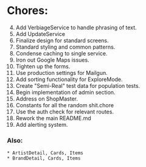 # Chores:
  4. Add VerbiageService to handle phrasing of text.
  5. Add UpdateService
  6. Finalize design for standard screens.
  7. Standard styling and common patterns.
  8. Condense caching to single service.
  9. Iron out Google Maps issues.
  10. Tighten up the forms.
  11. Use production settings for Mailgun.
  12. Add sorting functionality for ExploreMode.
  13. Create "Semi-Real" test data for population tests.
  14. Begin implementation of admin section.
  15. Address on ShopMaster.
  16. Constants for all the random shit.chore
  17. Use the auth check for relevant routes.
  18. Rework the main README.md
  19. Add alerting system.

  ### Also:
    * ArtistDetail, Cards, Items
    * BrandDetail, Cards, Items